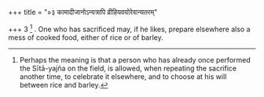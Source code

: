 +++
title = "०३ कामादीजानोऽन्यत्रापि व्रीहियवयोरेवान्यतरम्"

+++
3 [^2] . One who has sacrificed may, if he likes, prepare elsewhere also a mess of cooked food, either of rice or of barley.


[^2]:  Perhaps the meaning is that a person who has already once performed the Sītā-yajña on the field, is allowed, when repeating the sacrifice another time, to celebrate it elsewhere, and to choose at his will between rice and barley.

